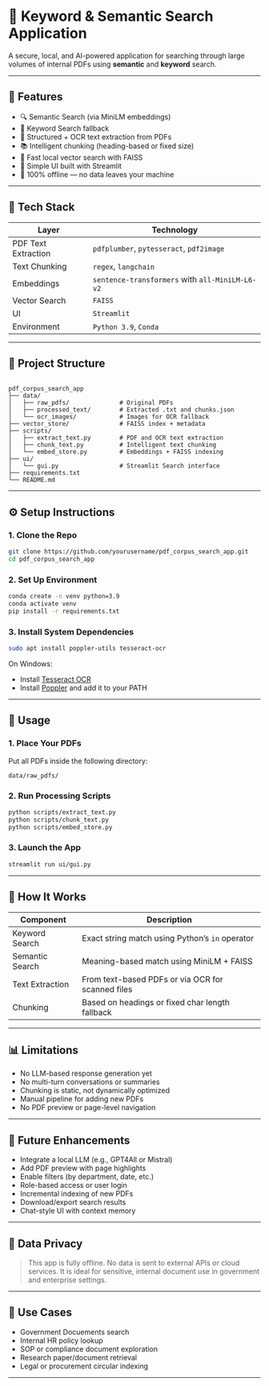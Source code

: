 # 📄 Keyword & Semantic Search Application

A secure, local, and AI-powered application for searching through large volumes of internal PDFs using **semantic** and **keyword** search. 

---

## 🚀 Features

- 🔍 Semantic Search (via MiniLM embeddings)
- 🧾 Keyword Search fallback
- 📑 Structured + OCR text extraction from PDFs
- 📚 Intelligent chunking (heading-based or fixed size)
- 💾 Fast local vector search with FAISS
- 🧠 Simple UI built with Streamlit
- 🔐 100% offline — no data leaves your machine

---

## 🧱 Tech Stack

| Layer               | Technology                                      |
|------------------  |--------------------------------------------------|
| PDF Text Extraction | `pdfplumber`, `pytesseract`, `pdf2image`        |
| Text Chunking      | `regex`, `langchain`                             |
| Embeddings         | `sentence-transformers` with `all-MiniLM-L6-v2`  |
| Vector Search      | `FAISS`                                          |
| UI                 | `Streamlit`                                      |
| Environment        | `Python 3.9`, `Conda`                            |

---


## 📁 Project Structure

```

pdf_corpus_search_app 
├── data/
│   ├── raw_pdfs/              # Original PDFs
│   ├── processed_text/        # Extracted .txt and chunks.json
│   └── ocr_images/            # Images for OCR fallback
├── vector_store/              # FAISS index + metadata
├── scripts/
│   ├── extract_text.py        # PDF and OCR text extraction
│   ├── chunk_text.py          # Intelligent text chunking
│   └── embed_store.py         # Embeddings + FAISS indexing
├── ui/
│   └── gui.py                 # Streamlit Search interface
├── requirements.txt
└── README.md

````

---

## ⚙️ Setup Instructions

### 1. Clone the Repo

```bash
git clone https://github.com/yourusername/pdf_corpus_search_app.git
cd pdf_corpus_search_app
````

### 2. Set Up Environment

```bash
conda create -n venv python=3.9
conda activate venv
pip install -r requirements.txt
```

### 3. Install System Dependencies

```bash
sudo apt install poppler-utils tesseract-ocr
```

On Windows:

* Install [Tesseract OCR](https://github.com/tesseract-ocr/tesseract)
* Install [Poppler](http://blog.alivate.com.au/poppler-windows/) and add it to your PATH

---

## 🧪 Usage

### 1. Place Your PDFs

Put all PDFs inside the following directory:

```
data/raw_pdfs/
```

### 2. Run Processing Scripts

```bash
python scripts/extract_text.py
python scripts/chunk_text.py
python scripts/embed_store.py
```

### 3. Launch the App

```bash
streamlit run ui/gui.py
```

---

## 🧠 How It Works

| Component       | Description                                       |
| --------------- | ------------------------------------------------- |
| Keyword Search  | Exact string match using Python’s `in` operator   |
| Semantic Search | Meaning-based match using MiniLM + FAISS          |
| Text Extraction | From text-based PDFs or via OCR for scanned files |
| Chunking        | Based on headings or fixed char length fallback   |

---

## 📊 Limitations

* No LLM-based response generation yet
* No multi-turn conversations or summaries
* Chunking is static, not dynamically optimized
* Manual pipeline for adding new PDFs
* No PDF preview or page-level navigation

---

## 🔮 Future Enhancements

*  Integrate a local LLM (e.g., GPT4All or Mistral)
*  Add PDF preview with page highlights
*  Enable filters (by department, date, etc.)
*  Role-based access or user login
*  Incremental indexing of new PDFs
*  Download/export search results
*  Chat-style UI with context memory

---

## 🔐 Data Privacy

> This app is fully offline. No data is sent to external APIs or cloud services. It is ideal for sensitive, internal document use in government and enterprise settings.

---

## 📎 Use Cases

* Government Docuements search
* Internal HR policy lookup
* SOP or compliance document exploration
* Research paper/document retrieval
* Legal or procurement circular indexing

---

